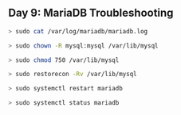 ## Day 9: MariaDB Troubleshooting

```bash
> sudo cat /var/log/mariadb/mariadb.log

> sudo chown -R mysql:mysql /var/lib/mysql

> sudo chmod 750 /var/lib/mysql

> sudo restorecon -Rv /var/lib/mysql

> sudo systemctl restart mariadb

> sudo systemctl status mariadb

```
